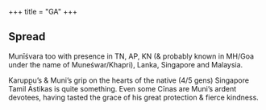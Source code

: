 +++
title = "GA"
+++

## Spread
Munīśvara too with presence in TN, AP, KN (& probably known in MH/Goa under the name of Muneśwar/Khapri), Lanka, Singapore and Malaysia.

Karuppu’s & Muni’s grip on the hearts of the native (4/5 gens) Singapore Tamil Āstikas is quite something. Even some Cīnas are Muni’s ardent devotees, having tasted the grace of his great protection & fierce kindness.
